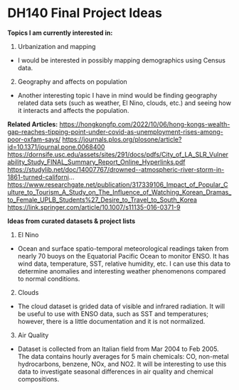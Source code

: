 # DH140 Final Project Ideas

**Topics I am currently interested in:**

1. Urbanization and mapping
- I would be interested in possibly mapping demographics using Census data. 
2. Geography and affects on population
- Another interesting topic I have in mind would be finding geography related data sets (such as weather, El Nino, clouds, etc.) and seeing how it interacts and affects the population. 

**Related Articles:**
https://hongkongfp.com/2022/10/06/hong-kongs-wealth-gap-reaches-tipping-point-under-covid-as-unemployment-rises-among-poor-oxfam-says/
https://journals.plos.org/plosone/article?id=10.1371/journal.pone.0068400
https://dornsife.usc.edu/assets/sites/291/docs/pdfs/City_of_LA_SLR_Vulnerability_Study_FINAL_Summary_Report_Online_Hyperlinks.pdf
https://studylib.net/doc/14007767/drowned--atmospheric-river-storm-in-1861-turned-californi...
https://www.researchgate.net/publication/317339106_Impact_of_Popular_Culture_to_Tourism_A_Study_on_The_Influence_of_Watching_Korean_Dramas_to_Female_UPLB_Students%27_Desire_to_Travel_to_South_Korea
https://link.springer.com/article/10.1007/s11135-016-0371-9

**Ideas from curated datasets & project lists**
1. El Nino
- Ocean and surface spatio-temporal meteorological readings taken from nearly 70 buoys on the Equatorial Pacific Ocean to monitor ENSO. It has wind data, temperature, SST, relative humidity, etc. I can use this data to determine anomalies and interesting weather phenomenons compared to normal conditions.
2. Clouds
- The cloud dataset is grided data of visible and infrared radiation. It will be useful to use with ENSO data, such as SST and temperatures; however, there is a little documentation and it is not normalized.
3. Air Quality
- Dataset is collected from an Italian field from Mar 2004 to Feb 2005. The data contains hourly averages for 5 main chemicals: CO, non-metal hydrocarbons, benzene, NOx, and NO2. It will be interesting to use this data to investigate seasonal differences in air quality and chemical compositions.